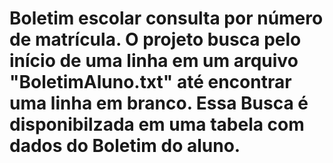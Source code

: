 # Boletim escolar consulta por número de matrícula. O projeto busca pelo início de uma linha em um arquivo "BoletimAluno.txt" até encontrar uma linha em branco. Essa Busca é disponibilzada em uma tabela com dados do Boletim do aluno.
